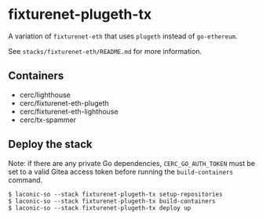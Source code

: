 # fixturenet-plugeth-tx

A variation of `fixturenet-eth` that uses `plugeth` instead of `go-ethereum`.

See `stacks/fixturenet-eth/README.md` for more information.

## Containers

* cerc/lighthouse
* cerc/fixturenet-eth-plugeth
* cerc/fixturenet-eth-lighthouse
* cerc/tx-spammer

## Deploy the stack
Note: if there are any private Go dependencies, `CERC_GO_AUTH_TOKEN` must be set to a valid Gitea access token before running the `build-containers` command.
```
$ laconic-so --stack fixturenet-plugeth-tx setup-repositories
$ laconic-so --stack fixturenet-plugeth-tx build-containers
$ laconic-so --stack fixturenet-plugeth-tx deploy up
```
